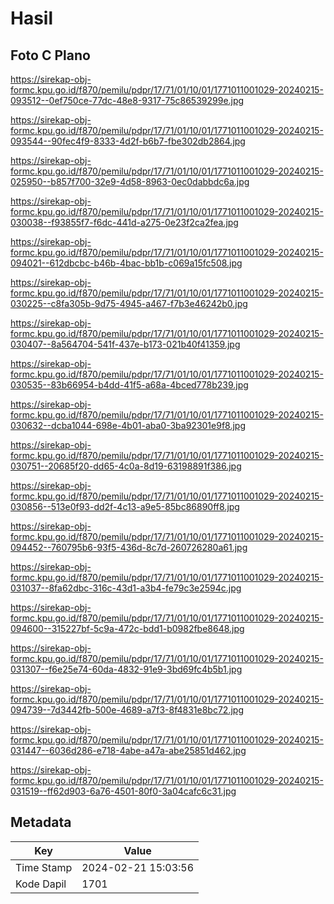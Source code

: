 # Hasil

## Foto C Plano

https://sirekap-obj-formc.kpu.go.id/f870/pemilu/pdpr/17/71/01/10/01/1771011001029-20240215-093512--0ef750ce-77dc-48e8-9317-75c86539299e.jpg

https://sirekap-obj-formc.kpu.go.id/f870/pemilu/pdpr/17/71/01/10/01/1771011001029-20240215-093544--90fec4f9-8333-4d2f-b6b7-fbe302db2864.jpg

https://sirekap-obj-formc.kpu.go.id/f870/pemilu/pdpr/17/71/01/10/01/1771011001029-20240215-025950--b857f700-32e9-4d58-8963-0ec0dabbdc6a.jpg

https://sirekap-obj-formc.kpu.go.id/f870/pemilu/pdpr/17/71/01/10/01/1771011001029-20240215-030038--f93855f7-f6dc-441d-a275-0e23f2ca2fea.jpg

https://sirekap-obj-formc.kpu.go.id/f870/pemilu/pdpr/17/71/01/10/01/1771011001029-20240215-094021--612dbcbc-b46b-4bac-bb1b-c069a15fc508.jpg

https://sirekap-obj-formc.kpu.go.id/f870/pemilu/pdpr/17/71/01/10/01/1771011001029-20240215-030225--c8fa305b-9d75-4945-a467-f7b3e46242b0.jpg

https://sirekap-obj-formc.kpu.go.id/f870/pemilu/pdpr/17/71/01/10/01/1771011001029-20240215-030407--8a564704-541f-437e-b173-021b40f41359.jpg

https://sirekap-obj-formc.kpu.go.id/f870/pemilu/pdpr/17/71/01/10/01/1771011001029-20240215-030535--83b66954-b4dd-41f5-a68a-4bced778b239.jpg

https://sirekap-obj-formc.kpu.go.id/f870/pemilu/pdpr/17/71/01/10/01/1771011001029-20240215-030632--dcba1044-698e-4b01-aba0-3ba92301e9f8.jpg

https://sirekap-obj-formc.kpu.go.id/f870/pemilu/pdpr/17/71/01/10/01/1771011001029-20240215-030751--20685f20-dd65-4c0a-8d19-63198891f386.jpg

https://sirekap-obj-formc.kpu.go.id/f870/pemilu/pdpr/17/71/01/10/01/1771011001029-20240215-030856--513e0f93-dd2f-4c13-a9e5-85bc86890ff8.jpg

https://sirekap-obj-formc.kpu.go.id/f870/pemilu/pdpr/17/71/01/10/01/1771011001029-20240215-094452--760795b6-93f5-436d-8c7d-260726280a61.jpg

https://sirekap-obj-formc.kpu.go.id/f870/pemilu/pdpr/17/71/01/10/01/1771011001029-20240215-031037--8fa62dbc-316c-43d1-a3b4-fe79c3e2594c.jpg

https://sirekap-obj-formc.kpu.go.id/f870/pemilu/pdpr/17/71/01/10/01/1771011001029-20240215-094600--315227bf-5c9a-472c-bdd1-b0982fbe8648.jpg

https://sirekap-obj-formc.kpu.go.id/f870/pemilu/pdpr/17/71/01/10/01/1771011001029-20240215-031307--f6e25e74-60da-4832-91e9-3bd69fc4b5b1.jpg

https://sirekap-obj-formc.kpu.go.id/f870/pemilu/pdpr/17/71/01/10/01/1771011001029-20240215-094739--7d3442fb-500e-4689-a7f3-8f4831e8bc72.jpg

https://sirekap-obj-formc.kpu.go.id/f870/pemilu/pdpr/17/71/01/10/01/1771011001029-20240215-031447--6036d286-e718-4abe-a47a-abe25851d462.jpg

https://sirekap-obj-formc.kpu.go.id/f870/pemilu/pdpr/17/71/01/10/01/1771011001029-20240215-031519--ff62d903-6a76-4501-80f0-3a04cafc6c31.jpg


## Metadata

| Key        | Value               |
| ---------- | ------------------- |
| Time Stamp | 2024-02-21 15:03:56 |
| Kode Dapil | 1701                |



